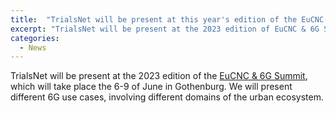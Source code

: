 ```yaml
---
title:  "TrialsNet will be present at this year's edition of the EuCNC & 6G Summit"
excerpt: "TrialsNet will be present at the 2023 edition of EuCNC & 6G Summit"
categories: 
  - News
---
```



TrialsNet will be present at the 2023 edition of the [EuCNC & 6G Summit](https://www.eucnc.eu/), which will take place the 6-9 of June in Gothenburg.
We will present different 6G use cases, involving different domains of the urban ecosystem.
